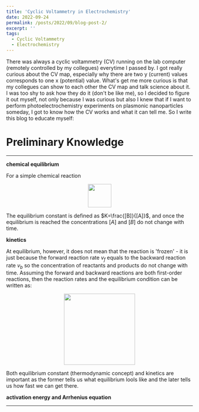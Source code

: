 ```yaml
---
title: 'Cyclic Voltammetry in Electrochemistry'
date: 2022-09-24
permalink: /posts/2022/09/blog-post-2/
excerpt: ''
tags:
  - Cyclic Voltammetry
  - Electrochemistry
---
```


There was always a cyclic voltammetry (CV) running on the lab computer (remotely controlled by my collegues) everytime I passed by. I got really curious about the CV map, especially why there are two y (current) values corresponds to one x (potential) value. What's get me more curious is that my collegues can show to each other the CV map and talk science about it. I was too shy to ask how they do it (don't be like me), so I decided to figure it out myself, not only because I was curious but also I knew that if I want to perform photoelectrochemistry experiments on plasmonic nanoparticles someday, I got to know how the CV works and what it can tell me. So I write this blog to educate myself:


Preliminary Knowledge
======

***
**chemical equilibrium**

For a simple chemical reaction
<p align="center">
<img src="http://ShengxiangWuPlasmonic.github.io/images/Blog_3_Fig_1.jpg" width="63">
</p>  

The equilibrium constant is defined as $K=\frac{[B]}{[A]}$, and once the equilibrium is reached the concentrations $[A]$ and $[B]$ do not change with time.

**kinetics**

At equilibrium, however, it does not mean that the reaction is 'frozen' - it is just because the forward reaction rate $v_f$ equals to the backward reaction rate $v_b$ so the concentration of reactants and products do not change with time. Assuming the forward and backward reactions are both first-order reactions, then the reaction rates and the equilibrium condition can be written as:
<p align="center">
<img src="http://ShengxiangWuPlasmonic.github.io/images/Blog_3_Fig_2.jpg" width="192">
</p>

Both equilibrium constant (thermodynamic concept) and kinetics are important as the former tells us what equilibrium lools like and the later tells us how fast we can get there.

**activation energy and Arrhenius equation** 

***
